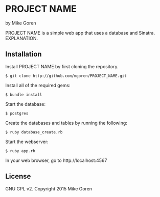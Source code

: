 PROJECT NAME
=============

by Mike Goren

PROJECT NAME is a simple web app that uses a database and Sinatra. EXPLANATION.

Installation
------------

Install PROJECT NAME by first cloning the repository.  
```
$ git clone http://github.com/mgoren/PROJECT_NAME.git
```

Install all of the required gems:
```
$ bundle install
```

Start the database:
```
$ postgres
```

Create the databases and tables by running the following:
```
$ ruby database_create.rb
```

Start the webserver:
```
$ ruby app.rb
```

In your web browser, go to http://localhost:4567

License
-------

GNU GPL v2. Copyright 2015 Mike Goren
